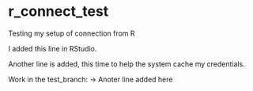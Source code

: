 # r_connect_test
Testing my setup of connection from R

I added this line in RStudio.

Another line is added, this time to help the system cache my credentials.

Work in the test_branch:
-> Anoter line added here